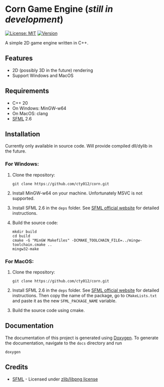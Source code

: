 # Corn Game Engine (_still in development_)
[![License: MIT](https://img.shields.io/badge/license-MIT-yellow.svg)](https://github.com/cty012/corn/blob/main/LICENSE)
[![Version](https://img.shields.io/badge/version-1.0.0-red.svg)](https://github.com/cty012/corn)

 A simple 2D game engine written in C++.

## Features

 - 2D (possibly 3D in the future) rendering
 - Support Windows and MacOS

## Requirements

 - C++ 20
 - On Windows: MinGW-w64
 - On MacOS: clang
 - [SFML](https://www.sfml-dev.org/) 2.6

## Installation

Currently only available in source code. Will provide compiled dll/dylib in the future.

### For Windows:

 1. Clone the repository:
    ```shell
    git clone https://github.com/cty012/corn.git
    ```

 2. Install MinGW-w64 on your machine. Unfortunately MSVC is not supported.

 3. Install SFML 2.6 in the `deps` folder. See [SFML official website](https://www.sfml-dev.org/) for detailed instructions.

 4. Build the source code:
    ```shell
    mkdir build
    cd build
    cmake -G "MinGW Makefiles" -DCMAKE_TOOLCHAIN_FILE=../mingw-toolchain.cmake ..
    mingw32-make
    ```

### For MacOS:

 1. Clone the repository:
    ```shell
    git clone https://github.com/cty012/corn.git
    ```

 2. Install SFML 2.6 in the `deps` folder. See [SFML official website](https://www.sfml-dev.org/) for detailed instructions.
    Then copy the name of the package, go to `CMakeLists.txt` and paste it as the new `SFML_PACKAGE_NAME` variable.

 3. Build the source code using cmake.

## Documentation

 The documentation of this project is generated using [Doxygen](https://www.doxygen.nl/).
 To generate the documentation, navigate to the `docs` directory and run
 ```shell
 doxygen
 ```

## Credits

 - [SFML](https://www.sfml-dev.org/) - Licensed under [zlib/libpng license](https://www.sfml-dev.org/license.php)
